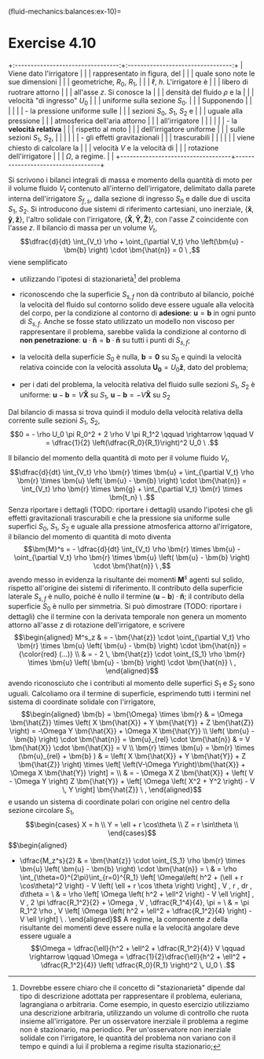 (fluid-mechanics:balances:ex-10)=
# Exercise 4.10

+:---------------------------------:+:---------------------------------:+
| Viene dato l'irrigatore           |                                   |
| rappresentato in figura, del      |                                   |
| quale sono note le sue dimensioni |                                   |
| geometriche, $R_0$, $R_1$,        |                                   |
| $\ell$, $h$. L'irrigatore è       |                                   |
| libero di ruotrare attorno        |                                   |
| all'asse $z$. Si conosce la       |                                   |
| densità del fluido $\rho$ e la    |                                   |
| velocità "di ingresso" $U_0$      |                                   |
| uniforme sulla sezione $S_0$.     |                                   |
| Supponendo                        |                                   |
|                                   |                                   |
| -   la pressione uniforme sulle   |                                   |
|     sezioni $S_0$, $S_1$, $S_2$ e |                                   |
|     uguale alla pressione         |                                   |
|     atmosferica dell'aria attorno |                                   |
|     all'irrigatore                |                                   |
|                                   |                                   |
| -   la **velocità relativa**      |                                   |
|     rispetto al moto              |                                   |
|     dell'irrigatore uniforme      |                                   |
|     sulle sezioni $S_1$, $S_2$,   |                                   |
|                                   |                                   |
| -   gli effetti gravitazionali    |                                   |
|     trascurabili                  |                                   |
|                                   |                                   |
| viene chiesto di calcolare la     |                                   |
| velocità $V$ e la velocità di     |                                   |
| rotazione dell'irrigatore         |                                   |
| $\Omega$, a regime.               |                                   |
+-----------------------------------+-----------------------------------+

Si scrivono i bilanci integrali di massa e momento della quantità di
moto per il volume fluido $V_t$ contenuto all'interno dell'irrigatore,
delimitato dalla parete interna dell'irrigatore $S_{f,s}$, dalla sezione
di ingresso $S_0$ e dalle due di uscita $S_1$, $S_2$. Si introducono due
sistemi di riferimento cartesiani, uno inerziale,
$\left\{ \bm{\hat{x}}, \bm{\hat{y}}, \bm{\hat{z}} \right\}$, l'altro
solidale con l'irrigatore,
$\left\{ \bm{\hat{X}}, \bm{\hat{Y}}, \bm{\hat{Z}} \right\}$, con l'asse
$Z$ coincidente con l'asse $z$. Il bilancio di massa per un volume
$V_t$,
$$\dfrac{d}{dt} \int_{V_t} \rho + \oint_{\partial V_t} \rho \left(\bm{u} - \bm{b} \right) \cdot \bm{\hat{n}} = 0 \ ,$$
viene semplificato

-   utilizzando l'ipotesi di stazionarietà[^1] del problema

-   riconoscendo che la superficie $S_{s,f}$ non dà contributo al
    bilancio, poiché la velocità del fluido sul contorno solido deve
    essere uguale alla velocità del corpo, per la condizione al contorno
    di **adesione**: $\bm{u} = \bm{b}$ in ogni punto di $S_{s,f}$. Anche
    se fosse stato utilizzato un modello non viscoso per rappresentare
    il problema, sarebbe valida la condizione al contorno di **non
    penetrazione**:
    $\bm{u} \cdot \bm{\hat{n}} = \bm{b} \cdot \bm{\hat{n}}$ su tutti i
    punti di $S_{s,f}$;

-   la velocità della superficie $S_0$ è nulla, $\bm{b} = \bm{0}$ su
    $S_0$ e quindi la velocità relativa coincide con la velocità
    assoluta $\bm{U_0} = U_0 \bm{\hat{z}}$, dato del problema;

-   per i dati del problema, la velocità relativa del fluido sulle
    sezioni $S_1$, $S_2$ è uniforme: $\bm{u}-\bm{b} = V \bm{\hat{X}}$ su
    $S_1$, $\bm{u}-\bm{b} = -V \bm{\hat{X}}$ su $S_2$

Dal bilancio di massa si trova quindi il modulo della velocità relativa
della corrente sulle sezioni $S_1$, $S_2$,
$$0 = - \rho U_0 \pi R_0^2 + 2 \rho V \pi R_1^2 \qquad \rightarrow \qquad
  V = \dfrac{1}{2} \left(\dfrac{R_0}{R_1}\right)^2 U_0 \ .$$

Il bilancio del momento della quantità di moto per il volume fluido
$V_t$, $$\dfrac{d}{dt} \int_{V_t} \rho \bm{r} \times \bm{u} +
 \int_{\partial V_t} \rho \bm{r} \times \bm{u} \left( \bm{u} - \bm{b} \right) \cdot \bm{\hat{n}} =
 \int_{V_t} \rho \bm{r} \times \bm{g} + \int_{\partial V_t} \bm{r} \times \bm{t_n} \ .$$
Senza riportare i dettagli (TODO: riportare i dettagli) usando l'ipotesi
che gli effetti gravitazionali trascurabili e che la pressione sia
uniforme sulle superfici $S_0$, $S_1$, $S_2$ e uguale alla pressione
atmosferica attorno al'irrigatore, il bilancio del momento di quantità
di moto diventa
$$\bm{M}^s = - \dfrac{d}{dt} \int_{V_t} \rho \bm{r} \times \bm{u} - \oint_{\partial V_t} \rho \bm{r} \times \bm{u} \left( \bm{u} - \bm{b} \right) \cdot \bm{\hat{n}} \ ,$$
avendo messo in evidenza la risultante dei momenti $\bm{M}^s$ agenti sul
solido, rispetto all'origine dei sistemi di riferimento. Il contributo
della superficie laterale $S_{s,f}$ è nullo, poiché è nullo il termine
$(\bm{u}-\bm{b}) \cdot \bm{\hat{n}}$; il contributo della superficie
$S_0$ è nullo per simmetria. Si può dimostrare (TODO: riportare i
dettagli) che il termine con la derivata temporale non genera un momento
attorno all'asse $z$ di rotazione dell'irrigatore, e scrivere
$$\begin{aligned}
  M^s_z & = - \bm{\hat{z}} \cdot \oint_{\partial V_t} \rho \bm{r} \times \bm{u} \left( \bm{u} - \bm{b} \right) \cdot \bm{\hat{n}} = {\color{red} (...)} \\
   & = - 2 \, \bm{\hat{z}} \cdot \oint_{S_1} \rho \bm{r} \times \bm{u} \left( \bm{u} - \bm{b} \right) \cdot \bm{\hat{n}} \ ,
\end{aligned}$$ avendo riconosciuto che i contributi al momento delle
superfici $S_1$ e $S_2$ sono uguali. Calcoliamo ora il termine di
superficie, esprimendo tutti i termini nel sistema di coordinate
solidale con l'irrigatore, $$\begin{aligned}
 \bm{b} = \bm{\Omega} \times \bm{r} & = \Omega \bm{\hat{Z}} \times \left( X \bm{\hat{X}} + Y \bm{\hat{Y}} + Z \bm{\hat{Z}}  \right) = -\Omega Y \bm{\hat{X}} + \Omega X \bm{\hat{Y}} \\
 \left( \bm{u} - \bm{b} \right) \cdot \bm{\hat{n}} = \bm{u}_{rel} \cdot \bm{\hat{n}} & =  V \bm{\hat{X}} \cdot \bm{\hat{X}} = V \\
 \bm{r} \times \bm{u} = \bm{r} \times (\bm{u}_{rel} + \bm{b} ) & = \left( X \bm{\hat{X}} + Y \bm{\hat{Y}} + Z \bm{\hat{Z}} \right) \times \left[ \left(V-\Omega Y\right)\bm{\hat{X}} + \Omega X \bm{\hat{Y}} \right] = \\
  & = - \Omega X Z \bm{\hat{X}} + \left( V - \Omega Y \right) Z \bm{\hat{Y}} + 
  \left[ \Omega \left( X^2 + Y^2 \right) - V \, Y \right] \bm{\hat{Z}} \ , 
\end{aligned}$$ e usando un sistema di coordinate polari con origine nel
centro della sezione circolare $S_1$, $$\begin{cases}
 X = h \\
 Y = \ell + r \cos\theta \\
 Z = r \sin\theta \\
\end{cases}$$ $$\begin{aligned}
 - \dfrac{M_z^s}{2} & = \bm{\hat{z}} \cdot \oint_{S_1} \rho \bm{r} \times \bm{u} \left( \bm{u} - \bm{b} \right) \cdot \bm{\hat{n}} = \\
  & = \rho \int_{\theta=0}^{2\pi}\int_{r=0}^{R_1}
    \left[ \Omega\left( h^2 + (\ell + r \cos\theta)^2 \right) - V \left( \ell + r \cos \theta \right)  \right] \, V \,  r \, dr \, d\theta = \\
  & = \rho \left[ \Omega \left( h^2 + \ell^2 \right) - V \ell \right] \, V \, 2 \pi \dfrac{R_1^2}{2} +
   \Omega \, V \, \dfrac{R_1^4}{4}\, \pi = \\
 & = \pi R_1^2 \rho \, V \left[ \Omega \left( h^2 + \ell^2 + \dfrac{R_1^2}{4} \right) - V \ell \right] \ .
\end{aligned}$$ A regime, la componente $z$ della risultante dei momenti
deve essere nulla e la velocità angolare deve essere uguale a
$$\Omega = \dfrac{\ell}{h^2 + \ell^2 + \dfrac{R_1^2}{4}} V
 \qquad \rightarrow \qquad
 \Omega = \dfrac{1}{2}\dfrac{\ell}{h^2 + \ell^2 + \dfrac{R_1^2}{4}} \left( \dfrac{R_0}{R_1} \right)^2 \, U_0 \ .$$

[^1]: Dovrebbe essere chiaro che il concetto di "stazionarietà" dipende
    dal tipo di descrizione adottata per rappresentare il problema,
    euleriana, lagrangiana o arbitraria. Come esempio, in questo
    esercizio utilizziamo una descrizione arbitraria, utilizzando un
    volume di controllo che ruota insieme all'irrigatore. Per un
    osservatore inerziale il problema a regime non è stazionario, ma
    periodico. Per un'osservatore non inerziale solidale con
    l'irrigatore, le quantità del problema non variano con il tempo e
    quindi a lui il problema a regime risulta stazionario;
